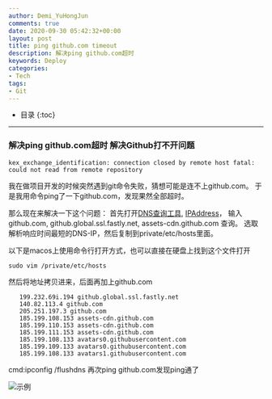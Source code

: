 ```yaml
---
author: Demi_YuHongJun
comments: true
date: 2020-09-30 05:42:32+00:00
layout: post
title: ping github.com timeout
description: 解决ping github.com超时
keywords: Deploy
categories:
- Tech
tags:
- Git
---
```

* 目录
{:toc}
---

### 解决ping github.com超时 解决Github打不开问题

```
kex_exchange_identification: connection closed by remote host fatal: could not read from remote repository
```
我在做项目开发的时候突然遇到git命令失败，猜想可能是连不上github.com。
于是我用命令ping了一下github.com，发现果然全部超时。

那么现在来解决一下这个问题：
首先打开[DNS查询工具](https://tools.ipip.net/dns.php),
[IPAddress](https://github.com.ipaddress.com/)，
输入 github.com, github.global.ssl.fastly.net, assets-cdn.github.com 查询。
选取解析响应时间最短的DNS-IP，然后复制到private/etc/hosts里面。

以下是macos上使用命令行打开方式，也可以直接在硬盘上找到这个文件打开
```
sudo vim /private/etc/hosts
```
然后将地址拷贝进来，后面再加上github.com
```
   199.232.69i.194 github.global.ssl.fastly.net
   140.82.113.4 github.com
   205.251.197.3 github.com
   185.199.108.153 assets-cdn.github.com
   185.199.110.153 assets-cdn.github.com
   185.199.111.153 assets-cdn.github.com
   185.199.108.133 avatars0.githubusercontent.com
   185.199.109.133 avatars0.githubusercontent.com
   185.199.108.133 avatars1.githubusercontent.com
```
cmd:ipconfig /flushdns
再次ping github.com发现ping通了

![示例](https://yuhongjun.github.io/assets/media/09-2020/2020-09-30.png)